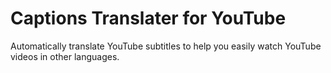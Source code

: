 # Captions Translater for YouTube
 Automatically translate YouTube subtitles to help you easily watch YouTube videos in other languages.
